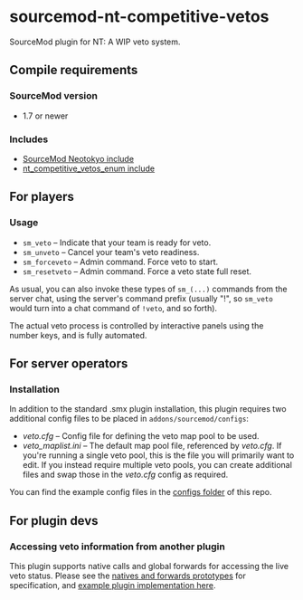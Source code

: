 # sourcemod-nt-competitive-vetos
SourceMod plugin for NT: A WIP veto system.

## Compile requirements
### SourceMod version
* 1.7 or newer
### Includes
* [SourceMod Neotokyo include](https://github.com/softashell/sourcemod-nt-include)
* [nt_competitive_vetos_enum include](scripting/include/nt_competitive_vetos_enum.inc)

## For players
### Usage
* `sm_veto` – Indicate that your team is ready for veto.
* `sm_unveto` – Cancel your team's veto readiness.
* `sm_forceveto` – Admin command. Force veto to start.
* `sm_resetveto` – Admin command. Force a veto state full reset.

As usual, you can also invoke these types of `sm_(...)` commands from the server chat, using the server's command prefix (usually "!", so `sm_veto` would turn into a chat command of `!veto`, and so forth).

The actual veto process is controlled by interactive panels using the number keys, and is fully automated.

## For server operators
### Installation
In addition to the standard .smx plugin installation, this plugin requires two additional config files to be placed in `addons/sourcemod/configs`:
* _veto.cfg_ – Config file for defining the veto map pool to be used.
* _veto_maplist.ini_ – The default map pool file, referenced by _veto.cfg_. If you're running a single veto pool, this is the file you will primarily want to edit. If you instead require multiple veto pools, you can create additional files and swap those in the _veto.cfg_ config as required.

You can find the example config files in the [configs folder](configs/) of this repo.

## For plugin devs
### Accessing veto information from another plugin

This plugin supports native calls and global forwards for accessing the live veto status. Please see the [natives and forwards prototypes](scripting/include/nt_competitive_vetos_natives.inc) for specification, and [example plugin implementation here](scripting/example_plugin_for_natives_and_forwards.sp).

